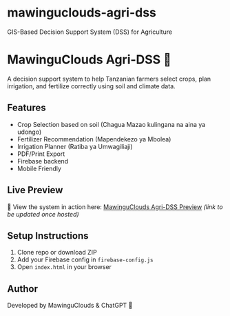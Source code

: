 # mawinguclouds-agri-dss
GIS-Based Decision Support System (DSS) for Agriculture

# MawinguClouds Agri-DSS 🌾

A decision support system to help Tanzanian farmers select crops, plan irrigation, and fertilize correctly using soil and climate data.

## Features

- Crop Selection based on soil (Chagua Mazao kulingana na aina ya udongo)
- Fertilizer Recommendation (Mapendekezo ya Mbolea)
- Irrigation Planner (Ratiba ya Umwagiliaji)
- PDF/Print Export
- Firebase backend
- Mobile Friendly

## Live Preview

👀 View the system in action here: [MawinguClouds Agri-DSS Preview](#) *(link to be updated once hosted)*

## Setup Instructions

1. Clone repo or download ZIP
2. Add your Firebase config in `firebase-config.js`
3. Open `index.html` in your browser

## Author

Developed by MawinguClouds & ChatGPT 🚀
